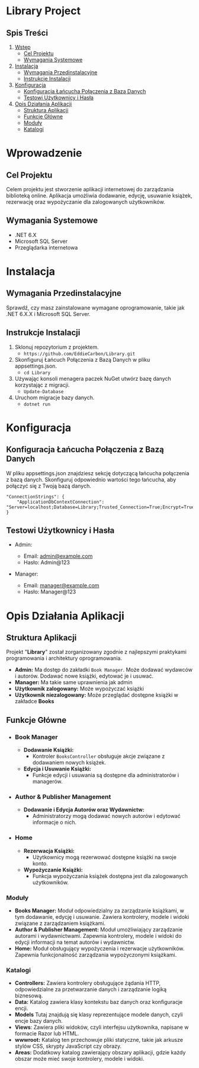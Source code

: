 # Library Project

## Spis Treści

1. [Wstęp](#wprowadzenie)
    - [Cel Projektu](#cel-projektu)
    - [Wymagania Systemowe](#wymagania-systemowe)
2. [Instalacja](#instalacja)
    - [Wymagania Przedinstalacyjne](#wymagania-przedinstalacyjne)
    - [Instrukcje Instalacji](#instrukcje-instalacji)
3. [Konfiguracja](#konfiguracja)
    - [Konfiguracja Łańcucha Połączenia z Bazą Danych](#konfiguracja-łańcucha-połączenia-z-bazą-danych)
    - [Testowi Użytkownicy i Hasła](#testowi-użytkownicy-i-hasła)
4. [Opis Działania Aplikacji](#opis-działania-aplikacji)
    - [Struktura Aplikacji](#struktura-aplikacji)
    - [Funkcje Główne](#funkcje-główne)
    - [Moduły](#moduły)
    - [Katalogi](#katalogi)

# Wprowadzenie
## Cel Projektu
Celem projektu jest stworzenie aplikacji internetowej do zarządzania biblioteką online. 
Aplikacja umożliwia dodawanie, edycję, usuwanie książek, rezerwację oraz wypożyczanie dla zalogowanych użytkowników.

## Wymagania Systemowe
  - .NET 6.X
  - Microsoft SQL Server
  - Przeglądarka internetowa


# Instalacja
## Wymagania Przedinstalacyjne
Sprawdź, czy masz zainstalowane wymagane oprogramowanie, takie jak .NET 6.X.X i Microsoft SQL Server.

## Instrukcje Instalacji
1. Sklonuj repozytorium z projektem.
   - `https://github.com/EddieCarbon/Library.git`
2. Skonfiguruj Łańcuch Połączenia z Bazą Danych w pliku appsettings.json.
   - `cd Library`
3. Używając konsoli menagera paczek NuGet utwórz bazę danych korzystając z migracji.
   - `Update-Database` 
5. Uruchom migracje bazy danych.
   - `dotnet run`


# Konfiguracja
## Konfiguracja Łańcucha Połączenia z Bazą Danych
W pliku appsettings.json znajdziesz sekcję dotyczącą łańcucha połączenia z bazą danych. Skonfiguruj odpowiednio wartości tego łańcucha, aby połączyć się z Twoją bazą danych.

    "ConnectionStrings": {
        "ApplicationDbContextConnection": "Server=localhost;Database=Library;Trusted_Connection=True;Encrypt=True;TrustServerCertificate=True"
    }

## Testowi Użytkownicy i Hasła
- Admin:
    - Email: admin@example.com
    - Hasło: Admin@123

- Manager:
    - Email: manager@example.com
    - Hasło: Manager@123

# Opis Działania Aplikacji

## Struktura Aplikacji
Projekt "**Library**" został zorganizowany zgodnie z najlepszymi praktykami programowania i architektury oprogramowania. 
- **Admin:** Ma dostęp do zakładki `Book Manager`. Może dodawać wydawców i autorów. Dodawać nowe książki, edytować je i usuwać.
- **Manager:** Ma takie same uprawnienia jak admin
- **Użytkownik zalogowany:** Może wypożyczać książki
- **Użytkownik niezalogowany:** Może przeglądać dostępne książki w zakładce **Books**

    
## Funkcje Główne
- ### Book Manager
    - **Dodawanie Książki:**
        - Kontroler `BooksController` obsługuje akcje związane z dodawaniem nowych książek.
    - **Edycja i Usuwanie Książki:**
        - Funkcje edycji i usuwania są dostępne dla administratorów i managerów.
- ### Author & Publisher Management
    - **Dodawanie i Edycja Autorów oraz Wydawnictw:**
        - Administratorzy mogą dodawać nowych autorów i edytować informacje o nich.
- ### Home
    - **Rezerwacja Książki:**
        - Użytkownicy mogą rezerwować dostępne książki na swoje konto.
    - **Wypożyczanie Książki:**
        - Funkcja wypożyczania książek dostępna jest dla zalogowanych użytkowników.

### Moduły
- **Books Manager:** Moduł odpowiedzialny za zarządzanie książkami, w tym dodawanie, edycję i usuwanie. Zawiera kontrolery, modele i widoki związane z zarządzaniem książkami.
- **Author & Publisher Management:** Moduł umożliwiający zarządzanie autorami i wydawnictwami. Zapewnia kontrolery, modele i widoki do edycji informacji na temat autorów i wydawnictw. 
- **Home:** Moduł obsługujący wypożyczenia i rezerwacje użytkowników. Zapewnia funkcjonalność zarządzania wypożyczonymi książkami.

### Katalogi
- **Controllers:** Zawiera kontrolery obsługujące żądania HTTP, odpowiedzialne za przetwarzanie danych i zarządzanie logiką biznesową.
- **Data:** Katalog zawiera klasy kontekstu baz danych oraz konfiguracje encji.
- **Models** Tutaj znajdują się klasy reprezentujące modele danych, czyli encje bazy danych.
- **Views**: Zawiera pliki widoków, czyli interfejsu użytkownika, napisane w formacie Razor lub HTML.
- **wwwroot:** Katalog ten przechowuje pliki statyczne, takie jak arkusze stylów CSS, skrypty JavaScript czy obrazy.
- **Areas:** Dodatkowy katalog zawierający obszary aplikacji, gdzie każdy obszar może mieć swoje kontrolery, modele i widoki.

 

